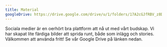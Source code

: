 ```yaml
---
title: Material
googleDrive: https://drive.google.com/drive/u/1/folders/17A2cGJfRBV_z8D_aFGLk2PPBjlG63Iyw
---
```

Sociala medier är en oerhört bra plattform att nå ut med vårt budskap. Vi har skapat lite färdiga bilder att sprida runt, både som inlägg och stories. Välkommen att använda fritt! Se vår Google Drive på länken nedan.
